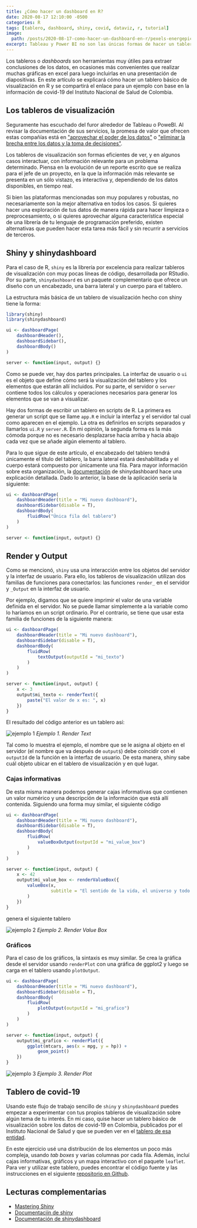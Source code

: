 ```yaml
---
title: ¿Cómo hacer un dashboard en R?
date: 2020-08-17 12:10:00 -0500
categories: R
tags: [tablero, dashboard, shiny, covid, dataviz, r, tutorial]
image: 
  path: /posts/2020-08-17-como-hacer-un-dashboard-en-r/pexels-energepiccom-159888.jpg
excerpt: Tableau y Power BI no son las únicas formas de hacer un tablero interactivo.
---
```


Los tableros o *dashboards* son herramientas muy útiles para extraer conclusiones de los datos, en ocasiones más convenientes que realizar muchas gráficas en excel para luego incluirlas en una presentación de diapositivas. En este artículo se explicará cómo hacer un tablero básico de visualización en R y se compartirá el enlace para un ejemplo con base en la información de covid-19 del Instituto Nacional de Salud de Colombia.

## Los tableros de visualización

Seguramente has escuchado del furor alrededor de Tableau o PoweBI. Al revisar la documentación de sus servicios, la promesa de valor que ofrecen estas compañías está en ["aprovechar el poder de los datos"](https://www.tableau.com/es-es) o ["eliminar la brecha entre los datos y la toma de decisiones"](https://powerbi.microsoft.com/es-es/what-is-power-bi/).

Los tableros de visualización son formas eficientes de ver, y en algunos casos interactuar, con información relevante para un problema determinado. Piensa en la evolución de un reporte escrito que se realiza para el jefe de un proyecto, en la que la información más relevante se presenta en un sólo vistazo, es interactiva y, dependiendo de los datos disponibles, en tiempo real.

Si bien las plataformas mencionadas son muy populares y robustas, no necesariamente son la mejor alternativa en todos los casos. Si quieres hacer una exploración de tus datos de manera rápida para hacer limpieza o preprocesamiento, o si quieres aprovechar alguna característica especial de una librería de tu lenguaje de programación preferido, existen alternativas que pueden hacer esta tarea más fácil y sin recurrir a servicios de terceros.

## Shiny y shinydashboard

Para el caso de R, `shiny` es la librería por excelencia para realizar tableros de visualización con muy pocas líneas de código, desarrollada por RStudio. Por su parte, `shinydashboard` es un paquete complementario que ofrece un diseño con un encabezado, una barra lateral y un cuerpo para el tablero.

La estructura más básica de un tablero de visualización hecho con shiny tiene la forma:

```r
library(shiny)
library(shinydashboard)

ui <- dashboardPage(
    dashboardHeader(),
    dashboardSidebar(),
    dashboardBody()
)

server <- function(input, output) {}
```

Como se puede ver, hay dos partes principales. La interfaz de usuario o `ui` es el objeto que define cómo será la visualización del tablero y los elementos que estarán allí incluidos. Por su parte, el servidor o `server` contiene todos los cálculos y operaciones necesarios para generar los elementos que se van a visualizar.

Hay dos formas de escribir un tablero en scripts de R. La primera es generar un script que se llame `app.R` e incluir la interfaz y el servidor tal cual como aparecen en el ejemplo. La otra es definirlos en scripts separados y llamarlos `ui.R` y `server.R`. En mi opinión, la segunda forma es la más cómoda porque no es necesario desplazarse hacia arriba y hacia abajo cada vez que se añade algún elemento al tablero.

Para lo que sigue de este artículo, el encabezado del tablero tendrá únicamente el título del tablero, la barra lateral estará deshabilitada y el cuerpo estará compuesto por únicamente una fila. Para mayor información sobre esta organización, la [documentación](https://rstudio.github.io/shinydashboard/structure.html#body) de shinydashboard hace una explicación detallada. Dado lo anterior, la base de la aplicación sería la siguiente:

```r
ui <- dashboardPage(
    dashboardHeader(title = "Mi nuevo dashboard"),
    dashboardSidebar(disable = T),
    dashboardBody(
        fluidRow("Única fila del tablero")
    )
)

server <- function(input, output) {}
```

## Render y Output

Como se mencionó, `shiny` usa una interacción entre los objetos del servidor y la interfaz de usuario. Para ello, los tableros de visualización utilizan dos familias de funciones para conectarlos: las funciones `render_` en el servidor y `_Output` en la interfaz de usuario.

Por ejemplo, digamos que se quiere imprimir el valor de una variable definida en el servidor. No se puede llamar simplemente a la variable como lo haríamos en un script ordinario. Por el contrario, se tiene que usar esta familia de funciones de la siguiente manera:

```r
ui <- dashboardPage(
    dashboardHeader(title = "Mi nuevo dashboard"),
    dashboardSidebar(disable = T),
    dashboardBody(
        fluidRow(
            textOutput(outputId = "mi_texto")
        )
    )
)

server <- function(input, output) {
    x <- 3
    output$mi_texto <- renderText({
        paste("El valor de x es: ", x)
    })
}
```

El resultado del código anterior es un tablero así:

![ejemplo 1](/posts/2020-08-17-como-hacer-un-dashboard-en-r/ejemplo-1.png)
*Ejemplo 1. Render Text*

Tal como lo muestra el ejemplo, el nombre que se le asigna al objeto en el servidor (el nombre que va después de `output$`) debe coincidir con el `outputId` de la función en la interfaz de usuario. De esta manera, shiny sabe cuál objeto ubicar en el tablero de visualización y en qué lugar.

### Cajas informativas

De esta misma manera podemos generar cajas informativas que contienen un valor numérico y una descripción de la información que está allí contenida. Siguiendo una forma muy similar, el siguiente código

```r
ui <- dashboardPage(
    dashboardHeader(title = "Mi nuevo dashboard"),
    dashboardSidebar(disable = T),
    dashboardBody(
        fluidRow(
            valueBoxOutput(outputId = "mi_value_box")
        )
    )
)

server <- function(input, output) {
    x <- 42
    output$mi_value_box <- renderValueBox({
        valueBox(x,
                 subtitle = "El sentido de la vida, el universo y todo lo demás"
        )
    })
}
```

genera el siguiente tablero

![ejemplo 2](/posts/2020-08-17-como-hacer-un-dashboard-en-r/ejemplo-2.png)
*Ejemplo 2. Render Value Box*

### Gráficos

Para el caso de los gráficos, la sintaxis es muy similar. Se crea la gráfica desde el servidor usando `renderPlot` con una gráfica de ggplot2 y luego se carga en el tablero usando `plotOutput`.

```r
ui <- dashboardPage(
    dashboardHeader(title = "Mi nuevo dashboard"),
    dashboardSidebar(disable = T),
    dashboardBody(
        fluidRow(
            plotOutput(outputId = "mi_grafico")
        )
    )
)

server <- function(input, output) {
    output$mi_grafico <- renderPlot({
        ggplot(mtcars, aes(x = mpg, y = hp)) +
            geom_point()
    })
}
```

![ejemplo 3](/posts/2020-08-17-como-hacer-un-dashboard-en-r/ejemplo-3.jpeg)
*Ejemplo 3. Render Plot*

## Tablero de covid-19

Usando este flujo de trabajo sencillo de `shiny` y `shinydashboard` puedes empezar a experimentar con tus propios tableros de visualización sobre algún tema de tu interés. En mi caso, quise hacer un tablero básico de visualización sobre los datos de covid-19 en Colombia, publicados por el Instituto Nacional de Salud y que se pueden ver en el [tablero de esa entidad](https://www.ins.gov.co/Noticias/paginas/coronavirus.aspx).

En este ejercicio usé una distribución de los elementos un poco más compleja, usando *tab boxes* y varias columnas por cada fila. Además, incluí cajas informativas, gráficos y un mapa interactivo con el paquete `leaflet`. Para ver y utilizar este tablero, puedes encontrar el código fuente y las instrucciones en el siguiente [repositorio en Github](https://github.com/camartinezbu/covid-dashboard-colombia).

## Lecturas complementarias

- [Mastering Shiny](https://mastering-shiny.org/)
- [Documentaciín de shiny](https://shiny.rstudio.com/tutorial/)
- [Documentación de shinydashboard](https://rstudio.github.io/shinydashboard/)
